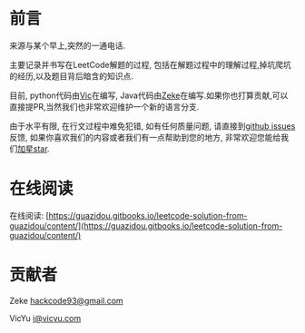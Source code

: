 # 前言

来源与某个早上,突然的一通电话.

主要记录并书写在LeetCode解题的过程, 包括在解题过程中的理解过程,掉坑爬坑的经历,以及题目背后暗含的知识点.

目前, python代码由[Vic](https://github.com/vic020)在编写, Java代码由[Zeke](https://github.com/zeke93)在编写.如果你也打算贡献,可以直接提PR,当然我们也非常欢迎维护一个新的语言分支.

由于水平有限, 在行文过程中难免犯错, 如有任何质量问题, 请直接到[github issues](https://github.com/guazidou/LeetCode-Solution-From-GuaZiDou/issues)反馈, 如果你喜欢我们的内容或者我们有一点帮助到您的地方, 非常欢迎您能给我们[加星star](https://github.com/guazidou/LeetCode-Solution-From-GuaZiDou).

# 在线阅读
在线阅读: [https://guazidou.gitbooks.io/leetcode-solution-from-guazidou/content/](https://guazidou.gitbooks.io/leetcode-solution-from-guazidou/content/)

# 贡献者

Zeke [hackcode93@gmail.com](mailto:hackcode93@gmail.com)

VicYu [i@vicyu.com](/i@vicyu.com)


